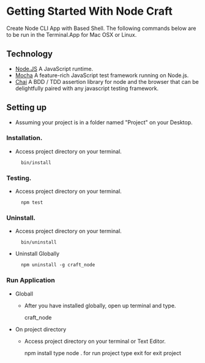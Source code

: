 # Getting Started With Node Craft

Create Node CLI App with Based Shell. The following commands below are to be run
in the Terminal.App for Mac OSX or Linux.

## Technology

- [Node.JS](https://nodejs.org/en/) A JavaScript runtime.
- [Mocha](https://mochajs.org/) A feature-rich JavaScript test framework running
  on Node.js.
- [Chai](https://www.chaijs.com/) A BDD / TDD assertion library for node and the
  browser that can be delightfully paired with any javascript testing framework.

## Setting up

- Assuming your project is in a folder named "Project" on your Desktop.

### Installation.

- Access project directory on your terminal.

      	bin/install

### Testing.

- Access project directory on your terminal.

      	npm test

### Uninstall.

- Access project directory on your terminal.

      	bin/uninstall

- Uninstall Globally

      	npm uninstall -g craft_node

### Run Application

- Globall

  - After you have installed globally, open up terminal and type.

    craft_node

- On project directory

  - Access project directory on your terminal or Text Editor.

    npm install type node . for run project type exit for exit project
